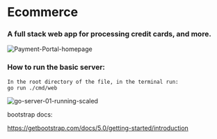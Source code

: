 # Ecommerce 


### A full stack web app for processing credit cards, and more.


![Payment-Portal-homepage](https://user-images.githubusercontent.com/46334926/199261513-9c6049f4-c34b-45b7-89a1-53e5d0ac1671.png)






### How to run the basic server:

```
In the root directory of the file, in the terminal run:
go run ./cmd/web
```
![go-server-01-running-scaled](https://user-images.githubusercontent.com/46334926/190256631-8da51aa5-3eb6-4dc8-a085-f02161db2d26.png)



 bootstrap docs:

<https://getbootstrap.com/docs/5.0/getting-started/introduction>




